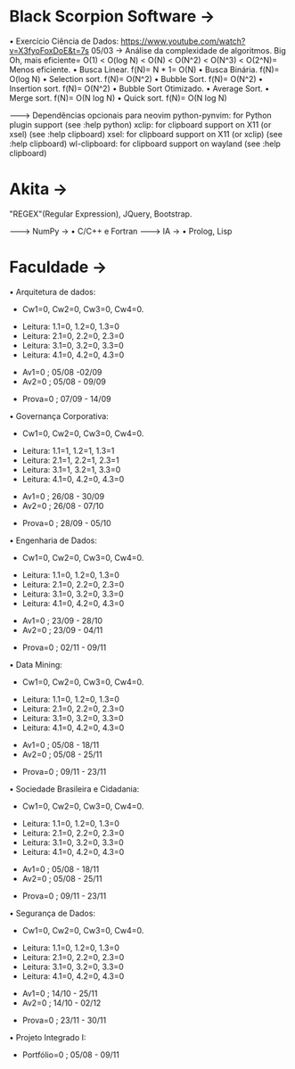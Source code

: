 # Black Scorpion Software ->
• Exercício Ciência de Dados: https://www.youtube.com/watch?v=X3fyoFoxDoE&t=7s
05/03 -> Análise da complexidade de algoritmos.
Big Oh, mais eficiente= O(1) < O(log N) < O(N) < O(N^2) < O(N^3) < O(2^N)= Menos eficiente.
• Busca Linear. f(N)= N * 1= O(N)
• Busca Binária. f(N)= O(log N)
• Selection sort. f(N)= O(N^2)
• Bubble Sort. f(N)= O(N^2)
• Insertion sort. f(N)= O(N^2)
• Bubble Sort Otimizado.
• Average Sort.
• Merge sort. f(N)= O(N log N)
• Quick sort. f(N)= O(N log N)

--->
Dependências opcionais para neovim
    python-pynvim: for Python plugin support (see :help python)
    xclip: for clipboard support on X11 (or xsel) (see :help clipboard)
    xsel: for clipboard support on X11 (or xclip) (see :help clipboard)
    wl-clipboard: for clipboard support on wayland (see :help clipboard)

# Akita ->
"REGEX"(Regular Expression), JQuery, Bootstrap.

---> NumPy ->
• C/C++ e Fortran
---> IA ->
• Prolog, Lisp

# Faculdade ->
• Arquitetura de dados:
- Cw1=0, Cw2=0, Cw3=0, Cw4=0.
* Leitura: 1.1=0, 1.2=0, 1.3=0
* Leitura: 2.1=0, 2.2=0, 2.3=0
* Leitura: 3.1=0, 3.2=0, 3.3=0
* Leitura: 4.1=0, 4.2=0, 4.3=0
- Av1=0 ; 05/08 -02/09
- Av2=0 ; 05/08 - 09/09
* Prova=0 ; 07/09 - 14/09

• Governança Corporativa:
- Cw1=0, Cw2=0, Cw3=0, Cw4=0.
* Leitura: 1.1=1, 1.2=1, 1.3=1
* Leitura: 2.1=1, 2.2=1, 2.3=1
* Leitura: 3.1=1, 3.2=1, 3.3=0
* Leitura: 4.1=0, 4.2=0, 4.3=0
- Av1=0 ; 26/08 - 30/09
- Av2=0 ; 26/08 - 07/10
* Prova=0 ; 28/09 - 05/10

• Engenharia de Dados:
- Cw1=0, Cw2=0, Cw3=0, Cw4=0.
* Leitura: 1.1=0, 1.2=0, 1.3=0
* Leitura: 2.1=0, 2.2=0, 2.3=0
* Leitura: 3.1=0, 3.2=0, 3.3=0
* Leitura: 4.1=0, 4.2=0, 4.3=0
- Av1=0 ; 23/09 - 28/10
- Av2=0 ; 23/09 - 04/11
* Prova=0 ; 02/11 - 09/11

• Data Mining:
- Cw1=0, Cw2=0, Cw3=0, Cw4=0.
* Leitura: 1.1=0, 1.2=0, 1.3=0
* Leitura: 2.1=0, 2.2=0, 2.3=0
* Leitura: 3.1=0, 3.2=0, 3.3=0
* Leitura: 4.1=0, 4.2=0, 4.3=0
- Av1=0 ; 05/08 - 18/11
- Av2=0 ; 05/08 - 25/11
* Prova=0 ; 09/11 - 23/11

• Sociedade Brasileira e Cidadania:
- Cw1=0, Cw2=0, Cw3=0, Cw4=0.
* Leitura: 1.1=0, 1.2=0, 1.3=0
* Leitura: 2.1=0, 2.2=0, 2.3=0
* Leitura: 3.1=0, 3.2=0, 3.3=0
* Leitura: 4.1=0, 4.2=0, 4.3=0
- Av1=0 ; 05/08 - 18/11
- Av2=0 ; 05/08 - 25/11
* Prova=0 ; 09/11 - 23/11

• Segurança de Dados:
- Cw1=0, Cw2=0, Cw3=0, Cw4=0.
* Leitura: 1.1=0, 1.2=0, 1.3=0
* Leitura: 2.1=0, 2.2=0, 2.3=0
* Leitura: 3.1=0, 3.2=0, 3.3=0
* Leitura: 4.1=0, 4.2=0, 4.3=0
- Av1=0 ; 14/10 - 25/11
- Av2=0 ; 14/10 - 02/12
* Prova=0 ; 23/11 - 30/11

• Projeto Integrado I:
- Portfólio=0 ; 05/08 - 09/11

